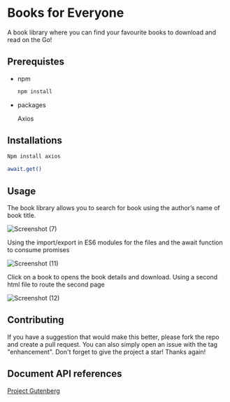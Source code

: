 ﻿# Books for Everyone

A book library where you can find your favourite books to download and read on the Go!

## Prerequistes

* npm
  
  ```sh
  npm install
  ```

- packages
  
  Axios

## Installations

  ```sh
Npm install axios
  ```

```sh
await.get()
```

## Usage

The book library allows you to search for book using the author’s name of book title.

![Screenshot (7)](https://github.com/user-attachments/assets/1e4d28bd-03e4-4696-86ac-569a7dca5471)


Using the import/export in ES6 modules for the files and the await function to consume promises

![Screenshot (11)](https://github.com/user-attachments/assets/3d03f8a7-2e45-4e83-aee1-6e96389c99bd)

Click on a book to opens the book details and download. Using a second html file to route the second page

![Screenshot (12)](https://github.com/user-attachments/assets/a1b12e5c-3e78-4596-bf6e-11a80cd92873)

## Contributing

If you have a suggestion that would make this better, please fork the repo and create a pull request. You can also simply open an issue with the tag "enhancement". Don't forget to give the project a star! Thanks again!

## Document API references

[Project Gutenberg](https://gutendex.com/books/)
